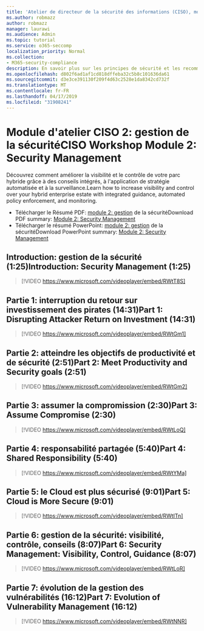 ```yaml
---
title: 'Atelier de directeur de la sécurité des informations (CISO), module 2: gestion de la sécurité'
ms.author: robmazz
author: robmazz
manager: laurawi
ms.audience: Admin
ms.topic: tutorial
ms.service: o365-seccomp
localization_priority: Normal
ms.collection:
- M365-security-compliance
description: En savoir plus sur les principes de sécurité et les recommandations pour la modernisation de la sécurité dans votre organisation.
ms.openlocfilehash: d802f6ad1af1cd818dffeba32c5b8c101636da61
ms.sourcegitcommit: d3e3ce391130f209f4d63c2528e1da8342cd732f
ms.translationtype: MT
ms.contentlocale: fr-FR
ms.lasthandoff: 04/17/2019
ms.locfileid: "31908241"
---
```

# <a name="ciso-workshop-module-2-security-management"></a><span data-ttu-id="6bacd-103">Module d'atelier CISO 2: gestion de la sécurité</span><span class="sxs-lookup"><span data-stu-id="6bacd-103">CISO Workshop Module 2: Security Management</span></span> 

<span data-ttu-id="6bacd-104">Découvrez comment améliorer la visibilité et le contrôle de votre parc hybride grâce à des conseils intégrés, à l'application de stratégie automatisée et à la surveillance.</span><span class="sxs-lookup"><span data-stu-id="6bacd-104">Learn how to increase visibility and control over your hybrid enterprise estate with integrated guidance, automated policy enforcement, and monitoring.</span></span>

- <span data-ttu-id="6bacd-105">Télécharger le Résumé PDF: [module 2: gestion](media/ciso-workshop-2-security-management.pdf) de la sécurité</span><span class="sxs-lookup"><span data-stu-id="6bacd-105">Download PDF summary: [Module 2: Security Management](media/ciso-workshop-2-security-management.pdf)</span></span>
- <span data-ttu-id="6bacd-106">Télécharger le résumé PowerPoint: [module 2: gestion](https://docs.microsoft.com/office365/securitycompliance/media/ciso-workshop-2-security-management.pptx) de la sécurité</span><span class="sxs-lookup"><span data-stu-id="6bacd-106">Download PowerPoint summary: [Module 2: Security Management](https://docs.microsoft.com/office365/securitycompliance/media/ciso-workshop-2-security-management.pptx)</span></span>

## <a name="introduction-security-management-125"></a><span data-ttu-id="6bacd-107">Introduction: gestion de la sécurité (1:25)</span><span class="sxs-lookup"><span data-stu-id="6bacd-107">Introduction: Security Management (1:25)</span></span>

> [!VIDEO https://www.microsoft.com/videoplayer/embed/RWtT8S]

## <a name="part-1-disrupting-attacker-return-on-investment-1431"></a><span data-ttu-id="6bacd-108">Partie 1: interruption du retour sur investissement des pirates (14:31)</span><span class="sxs-lookup"><span data-stu-id="6bacd-108">Part 1: Disrupting Attacker Return on Investment (14:31)</span></span>

> [!VIDEO https://www.microsoft.com/videoplayer/embed/RWtGm1]

## <a name="part-2-meet-productivity-and-security-goals-251"></a><span data-ttu-id="6bacd-109">Partie 2: atteindre les objectifs de productivité et de sécurité (2:51)</span><span class="sxs-lookup"><span data-stu-id="6bacd-109">Part 2: Meet Productivity and Security goals (2:51)</span></span>

> [!VIDEO https://www.microsoft.com/videoplayer/embed/RWtGm2]

## <a name="part-3-assume-compromise-230"></a><span data-ttu-id="6bacd-110">Partie 3: assumer la compromission (2:30)</span><span class="sxs-lookup"><span data-stu-id="6bacd-110">Part 3: Assume Compromise (2:30)</span></span>

> [!VIDEO https://www.microsoft.com/videoplayer/embed/RWtLoQ]

## <a name="part-4-shared-responsibility-540"></a><span data-ttu-id="6bacd-111">Partie 4: responsabilité partagée (5:40)</span><span class="sxs-lookup"><span data-stu-id="6bacd-111">Part 4: Shared Responsibility (5:40)</span></span>

> [!VIDEO https://www.microsoft.com/videoplayer/embed/RWtYMa]

## <a name="part-5-cloud-is-more-secure-901"></a><span data-ttu-id="6bacd-112">Partie 5: le Cloud est plus sécurisé (9:01)</span><span class="sxs-lookup"><span data-stu-id="6bacd-112">Part 5: Cloud is More Secure (9:01)</span></span>

> [!VIDEO https://www.microsoft.com/videoplayer/embed/RWtITn]

## <a name="part-6-security-management-visibility-control-guidance-807"></a><span data-ttu-id="6bacd-113">Partie 6: gestion de la sécurité: visibilité, contrôle, conseils (8:07)</span><span class="sxs-lookup"><span data-stu-id="6bacd-113">Part 6: Security Management: Visibility, Control, Guidance (8:07)</span></span>

> [!VIDEO https://www.microsoft.com/videoplayer/embed/RWtLoR]

## <a name="part-7-evolution-of-vulnerability-management-1612"></a><span data-ttu-id="6bacd-114">Partie 7: évolution de la gestion des vulnérabilités (16:12)</span><span class="sxs-lookup"><span data-stu-id="6bacd-114">Part 7: Evolution of Vulnerability Management (16:12)</span></span>

> [!VIDEO https://www.microsoft.com/videoplayer/embed/RWtNNR]